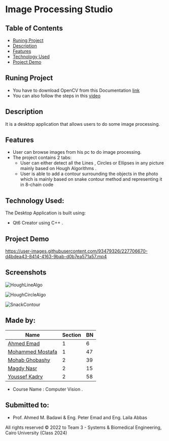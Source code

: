 # Image Processing Studio 

## Table of Contents

- [Runing Project](#running-project)
- [Description](#description)
- [Features](#features)
- [Technology Used](#technology-used)
- [Project Demo](#project-demo)

## Runing Project
- You have to download OpenCV from this Documentation [link](https://wiki.qt.io/How_to_setup_Qt_and_openCV_on_Windows)
- You can also follow the steps in this [video](https://www.youtube.com/watch?v=ZOSu-2Oju-A) 

## Description 
It is a desktop application that allows users to do some image processing.

## Features 
- User can browse images from his pc to do image processing.
- The project contains 2 tabs:
  - User can either detect all the Lines , Circles or Ellipses in any picture mainly based on Hough Algorithms .
  - User is able to add a contour surrounding the objects in the photo which is mainly based on snake contour method and representing it in 8-chain code
## Technology Used:
The Desktop Application is built using:
- Qt6 Creator using C++ .

## Project Demo
https://user-images.githubusercontent.com/93479326/227706670-d4bdea43-8414-4163-9bab-d0b7ea571a57.mp4

## Screenshots
![HoughLineAlgo](https://user-images.githubusercontent.com/93479326/227706542-4f433387-3cc7-4526-871c-ed9f650bcad9.png)


![HoughCircleAlgo](https://user-images.githubusercontent.com/93479326/227706553-61cde923-6eba-4393-8452-289944ed3ac0.png)


![SnackContour](https://user-images.githubusercontent.com/93479326/227706564-ed8123a8-fb6e-4cf9-9349-58dce2b397b4.png)






## Made by:

| Name                           | Section | BN  |
| ------------------------------ | ------- | --- |
| [Ahmed Emad](https://github.com/ahmeddemaad)              | 1 | 6  |
| [Mohammed Mostafa](https://github.com/Mo-Moustafa)        | 1 | 47 |
| [Mohab Ghobashy](https://github.com/MohabGhobashy)        | 2 | 39 |
| [Magdy Nasr](https://github.com/MyProjectsProgress)       | 2 | 15 |
| [Youssef Kadry](https://github.com/YousefKadry)           | 2 | 58 |

- Course Name : Computer Vision .

## Submitted to:

- Prof. Ahmed M. Badawi & Eng. Peter Emad and Eng. Laila Abbas

All rights reserved © 2022 to Team 3 - Systems & Biomedical Engineering, Cairo University (Class 2024)
